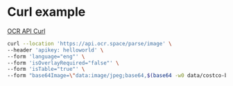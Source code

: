 # Curl example

[OCR API Curl](https://ocr.space/OCRAPI#curl)  

```bash
curl --location 'https://api.ocr.space/parse/image' \
--header 'apikey: helloworld' \
--form 'language="eng"' \
--form 'isOverlayRequired="false"' \
--form 'isTable="true"' \
--form "base64Image=\"data:image/jpeg;base64,$(base64 -w0 data/costco-bw.jpg)\""
```

